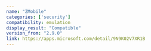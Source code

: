 ```yaml
---
name: "ZMobile"
categories: ['security']
compatibility: emulation
display_result: "Compatible"
version_from: "2.9.0"
link: https://apps.microsoft.com/detail/9N9K02V7XR1B
---
```

